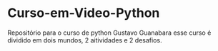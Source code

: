 # Curso-em-Video-Python
Repositório para o curso de python Gustavo Guanabara
esse curso é dividido em dois mundos, 2 aitividades e 2 desafios.

